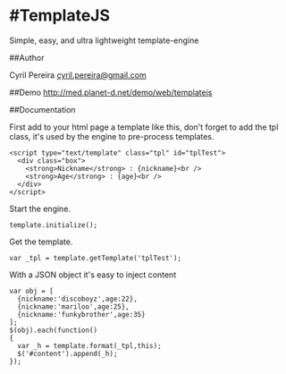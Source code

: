 #TemplateJS
==========
Simple, easy, and ultra lightweight template-engine

##Author

Cyril Pereira <cyril.pereira@gmail.com>

##Demo
http://med.planet-d.net/demo/web/templatejs

##Documentation

First add to your html page a template like this, don't forget to add the tpl class, it's used by the engine to pre-process templates.

~~~
<script type="text/template" class="tpl" id="tplTest">
  <div class="box">
    <strong>Nickname</strong> : {nickname}<br />
    <strong>Age</strong> : {age}<br />
  </div>
</script>
~~~

Start the engine.
~~~
template.initialize();
~~~
Get the template.
~~~
var _tpl = template.getTemplate('tplTest');
~~~
With a JSON object it's easy to inject content
~~~
var obj = [
  {nickname:'discoboyz',age:22},
  {nickname:'mariloo',age:25},
  {nickname:'funkybrother',age:35}
];
$(obj).each(function()
{
  var _h = template.format(_tpl,this);
  $('#content').append(_h);
});
~~~    

